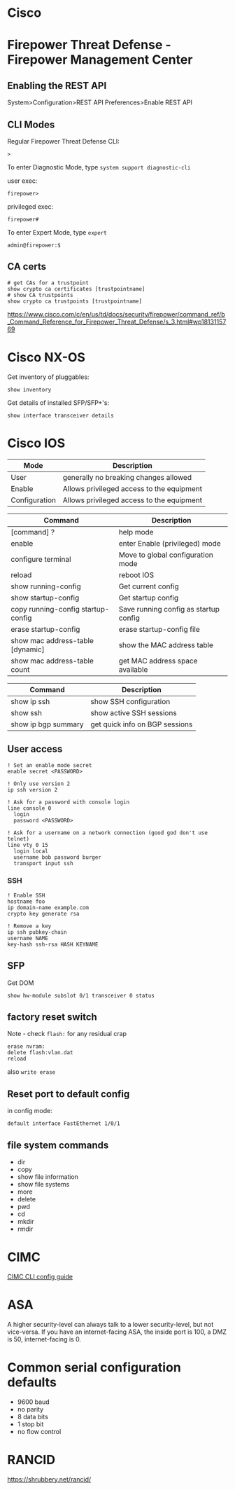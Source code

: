 # Cisco

# Firepower Threat Defense - Firepower Management Center

## Enabling the REST API

System>Configuration>REST API Preferences>Enable REST API

## CLI Modes

Regular Firepower Threat Defense CLI:

```
>
```

To enter Diagnostic Mode, type ``system support diagnostic-cli``

user exec:

```
firepower>
```

privileged exec:

```
firepower#
```

To enter Expert Mode, type ``expert``

```
admin@firepower:$
```

## CA certs

```
# get CAs for a trustpoint
show crypto ca certificates [trustpointname]
# show CA trustpoints
show crypto ca trustpoints [trustpointname]
```

<https://www.cisco.com/c/en/us/td/docs/security/firepower/command_ref/b_Command_Reference_for_Firepower_Threat_Defense/s_3.html#wp1813115769>


# Cisco NX-OS

Get inventory of pluggables:

```
show inventory
```

Get details of installed SFP/SFP+'s:

```
show interface transceiver details
```

# Cisco IOS

Mode          | Description
---           | ---
User          | generally no breaking changes allowed
Enable        | Allows privileged access to the equipment
Configuration | Allows privileged access to the equipment

Command                            | Description
---                                | ---
[command] ?                        | help mode
enable                             | enter Enable (privileged) mode
configure terminal                 | Move to global configuration mode
reload                             | reboot IOS
show running-config                | Get current config
show startup-config                | Get startup config
copy running-config startup-config | Save running config as startup config
erase startup-config               | erase startup-config file
show mac address-table [dynamic]   | show the MAC address table
show mac address-table count       | get MAC address space available

Command     | Description
---         | ---
show ip ssh | show SSH configuration
show ssh    | show active SSH sessions
show ip bgp summary | get quick info on BGP sessions

## User access

```ios
! Set an enable mode secret
enable secret <PASSWORD>

! Only use version 2
ip ssh version 2

! Ask for a password with console login
line console 0
  login
  password <PASSWORD>

! Ask for a username on a network connection (good god don't use telnet)
line vty 0 15
  login local
  username bob password burger
  transport input ssh
```

### SSH

```
! Enable SSH
hostname foo
ip domain-name example.com
crypto key generate rsa

! Remove a key
ip ssh pubkey-chain
username NAME
key-hash ssh-rsa HASH KEYNAME
```

## SFP

Get DOM

```
show hw-module subslot 0/1 transceiver 0 status
```

## factory reset switch

Note - check `flash:` for any residual crap

```
erase nvram:
delete flash:vlan.dat
reload
```

also `write erase`

## Reset port to default config

in config mode:

```
default interface FastEthernet 1/0/1
```

## file system commands

- dir
- copy
- show file information
- show file systems
- more
- delete
- pwd
- cd
- mkdir
- rmdir

# CIMC

[CIMC CLI config guide](http://www.cisco.com/c/en/us/td/docs/unified_computing/ucs/c/sw/cli/config/guide/b_Cisco_CIMC_CLI_Configuration_Guide.pdf)

# ASA

A higher security-level can always talk to a lower security-level, but not
vice-versa. If you have an internet-facing ASA, the inside port is 100, a DMZ
is 50, internet-facing is 0.

# Common serial configuration defaults

- 9600 baud
- no parity
- 8 data bits
- 1 stop bit
- no flow control

# RANCID

https://shrubbery.net/rancid/


